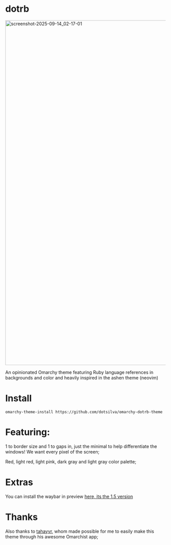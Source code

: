 # dotrb

<img width="1921" height="1080" alt="screenshot-2025-09-14_02-17-01" src="https://github.com/user-attachments/assets/4392885c-6423-48bf-a54a-3fb13bee2b44" />

An opinionated Omarchy theme featuring Ruby language references in backgrounds and color and heavily inspired in the ashen theme (neovim)

# Install

```
omarchy-theme-install https://github.com/dotsilva/omarchy-dotrb-theme
```

# Featuring:

1 to border size and 1 to gaps in, just the minimal to help differentiate the windows! We want every pixel of the screen;

Red, light red, light pink, dark gray and light gray color palette;

# Extras

You can install the waybar in preview [here, its the 1.5 version](https://github.com/adsovetzky/Adsovetzky-Omarchy-s-Waybar)

# Thanks

Also thanks to [tahayvr](https://github.com/tahayvr/omarchist), whom made possible for me to easily make this theme through his awesome Omarchist app;
